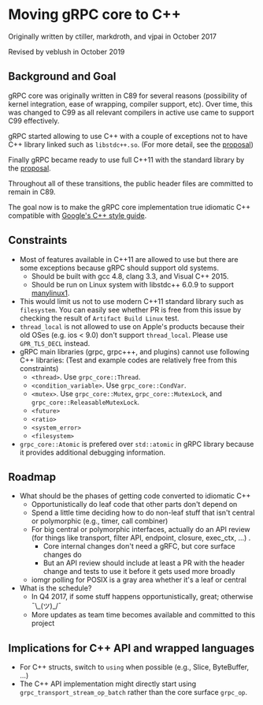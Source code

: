 # Moving gRPC core to C++

Originally written by ctiller, markdroth, and vjpai in October 2017

Revised by veblush in October 2019

## Background and Goal

gRPC core was originally written in C89 for several reasons
(possibility of kernel integration, ease of wrapping, compiler
support, etc). Over time, this was changed to C99 as all relevant
compilers in active use came to support C99 effectively.

gRPC started allowing to use C++ with a couple of exceptions not to 
have C++ library linked such as `libstdc++.so`.
(For more detail, see the [proposal](https://github.com/grpc/proposal/blob/master/L6-core-allow-cpp.md))

Finally gRPC became ready to use full C++11 with the standard library by the [proposal](https://github.com[/grpc/proposal/blob/master/L59-core-allow-cppstdlib.md).

Throughout all of these transitions, the public header files are committed to remain in C89.

The goal now is to make the gRPC core implementation true idiomatic
C++ compatible with
[Google's C++ style guide](https://google.github.io/styleguide/cppguide.html).

## Constraints

- Most of features available in C++11 are allowed to use but there are some exceptions 
  because gRPC should support old systems.
  - Should be built with gcc 4.8, clang 3.3, and Visual C++ 2015.
  - Should be run on Linux system with libstdc++ 6.0.9 to support
    [manylinux1](https://www.python.org/dev/peps/pep-0513).
- This would limit us not to use modern C++11 standard library such as `filesystem`. 
  You can easily see whether PR is free from this issue by checking the result of
  `Artifact Build Linux` test.
- `thread_local` is not allowed to use on Apple's products because their old OSes
  (e.g. ios < 9.0) don't support `thread_local`. Please use `GPR_TLS_DECL` instead.
- gRPC main libraries (grpc, grpc+++, and plugins) cannot use following C++ libraries:
  (Test and example codes are relatively free from this constraints)
  - `<thread>`. Use `grpc_core::Thread`.
  - `<condition_variable>`. Use `grpc_core::CondVar`.
  - `<mutex>`. Use `grpc_core::Mutex`, `grpc_core::MutexLock`, and `grpc_core::ReleasableMutexLock`.
  - `<future>`
  - `<ratio>`
  - `<system_error>`
  - `<filesystem>`
- `grpc_core::Atomic` is prefered over `std::atomic` in gRPC library because it provides
  additional debugging information.

## Roadmap

- What should be the phases of getting code converted to idiomatic C++
  - Opportunistically do leaf code that other parts don't depend on
  - Spend a little time deciding how to do non-leaf stuff that isn't central or polymorphic (e.g., timer, call combiner)
  - For big central or polymorphic interfaces, actually do an API review (for things like transport, filter API, endpoint, closure, exec_ctx, ...) .
    - Core internal changes don't need a gRFC, but core surface changes do
    - But an API review should include at least a PR with the header change and tests to use it before it gets used more broadly
  - iomgr polling for POSIX is a gray area whether it's a leaf or central
- What is the schedule?
  - In Q4 2017, if some stuff happens opportunistically, great; otherwise ¯\\\_(ツ)\_/¯
  - More updates as team time becomes available and committed to this project

## Implications for C++ API and wrapped languages

- For C++ structs, switch to `using` when possible (e.g., Slice,
ByteBuffer, ...)
- The C++ API implementation might directly start using
`grpc_transport_stream_op_batch` rather than the core surface `grpc_op`.
